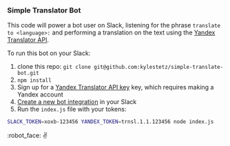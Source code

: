 ### Simple Translator Bot

This code will power a bot user on Slack, listening for the phrase `translate to <language>:` and performing a translation on the text using the [Yandex Translator API](https://tech.yandex.com/translate/).

To run this bot on your Slack:
1. clone this repo: `git clone git@github.com:kylestetz/simple-translate-bot.git`
2. `npm install`
3. Sign up for a [Yandex Translator API key](https://tech.yandex.com/translate/) key, which requires making a Yandex account
4. [Create a new bot integration](https://my.slack.com/services/new) in your Slack
5. Run the `index.js` file with your tokens:

```bash
SLACK_TOKEN=xoxb-123456 YANDEX_TOKEN=trnsl.1.1.123456 node index.js
```

:robot_face: :v: